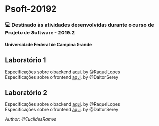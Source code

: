 # Psoft-20192

### 💻 Destinado às atividades desenvolvidas durante o curso de Projeto de Software - 2019.2
#### Universidade Federal de Campina Grande

## Laboratório 1
Especificações sobre o backend [aqui](https://docs.google.com/document/d/e/2PACX-1vQYsle9B363IU3oDw6hJxn9diVd9-yLOUfCLFQCQehRkf4195xmaY5wjWHOQXGHTRkiv_j0Kfc-qFQq/pub). by @RaquelLopes
<br>Especificações sobre o frontend [aqui](https://daltonserey.github.io/psoft/0-exercicios/1-frontend_api_raquel/#1). by @DaltonSerey

## Laboratório 2
Especificações sobre o backend [aqui](https://raquelvl.github.io/psoft/aulas/lab2_backend.html). by @RaquelLopes
<br>Especificações sobre o frontend [aqui](https://daltonserey.github.io/psoft/0-exercicios/2-oo_em_javascript/#17). by @DaltonSerey
  
<p><i>Author: @EuclidesRamos</i></p>
